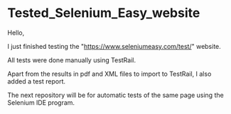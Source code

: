 # Tested_Selenium_Easy_website

Hello,

I just finished testing the "https://www.seleniumeasy.com/test/" website.

All tests were done manually using TestRail. 

Apart from the results in pdf and XML files to import to TestRail, I also added a test report.

The next repository will be for automatic tests of the same page using the Selenium IDE program.
